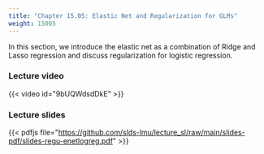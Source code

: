 ```yaml
---
title: "Chapter 15.05: Elastic Net and Regularization for GLMs"
weight: 15005
---
```

In this section, we introduce the elastic net as a combination of Ridge and Lasso regression and discuss regularization for logistic regression. 

<!--more-->

### Lecture video

{{< video id="9bUQWdsdDkE" >}}

### Lecture slides

{{< pdfjs file="https://github.com/slds-lmu/lecture_sl/raw/main/slides-pdf/slides-regu-enetlogreg.pdf" >}}
